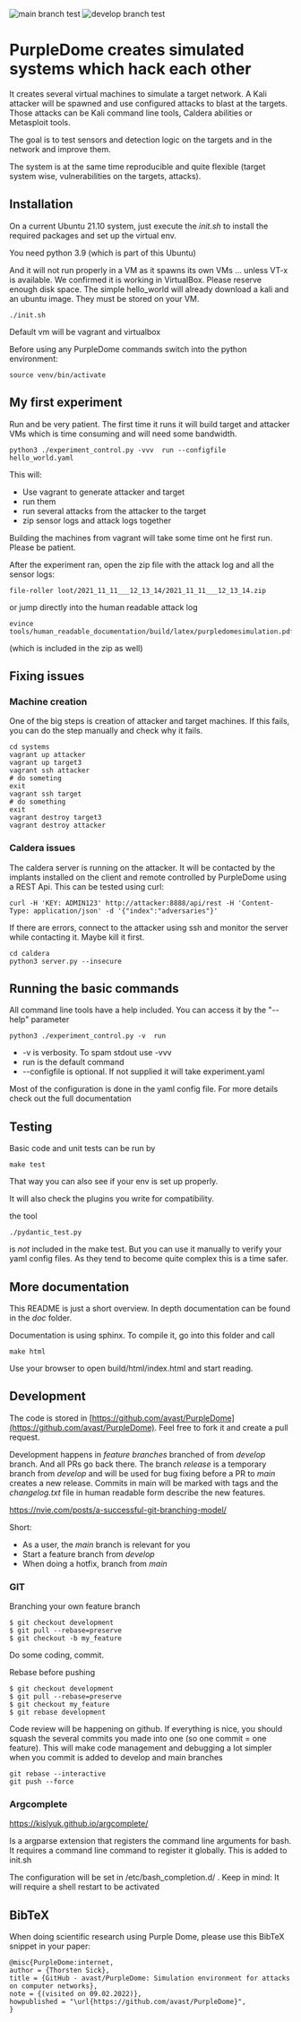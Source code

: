 ![main branch test](https://github.com/avast/PurpleDome/actions/workflows/main_by_makefile.yml/badge.svg?branch=main)
![develop branch test](https://github.com/avast/PurpleDome/actions/workflows/develop_by_makefile.yml/badge.svg?branch=develop)

# PurpleDome creates simulated systems which hack each other 

It creates several virtual machines to simulate a target network. A Kali attacker will be spawned and use configured attacks to blast at the targets. Those attacks can be Kali command line tools, Caldera abilities or Metasploit tools.

The goal is to test sensors and detection logic on the targets and in the network and improve them.

The system is at the same time reproducible and quite flexible (target system wise, vulnerabilities on the targets, attacks).

## Installation

On a current Ubuntu 21.10 system, just execute the *init.sh* to install the required packages and set up the virtual env. 

You need python 3.9 (which is part of this Ubuntu)

And it will not run properly in a VM as it spawns its own VMs ... unless VT-x is available.
We confirmed it is working in VirtualBox. Please reserve enough disk space. The simple hello_world will already download a kali and an ubuntu image. They must be stored on your VM. 

```
./init.sh
```

Default vm will be vagrant and virtualbox

Before using any PurpleDome commands switch into the python environment:

```
source venv/bin/activate
```

## My first experiment

Run and be very patient. The first time it runs it will build target and attacker VMs which is time consuming and will need some bandwidth. 

```
python3 ./experiment_control.py -vvv  run --configfile hello_world.yaml
```

This will:

* Use vagrant to generate attacker and target
* run them
* run several attacks from the attacker to the target
* zip sensor logs and attack logs together

Building the machines from vagrant will take some time ont he first run. Please be patient.

After the experiment ran, open the zip file with the attack log and all the sensor logs:

```
file-roller loot/2021_11_11___12_13_14/2021_11_11___12_13_14.zip
```

or jump directly into the human readable attack log 

```
evince tools/human_readable_documentation/build/latex/purpledomesimulation.pdf
```

(which is included in the zip as well)

## Fixing issues

### Machine creation

One of the big steps is creation of attacker and target machines. If this fails, you can do the step manually and check why it fails.

```
cd systems
vagrant up attacker
vagrant up target3
vagrant ssh attacker
# do someting
exit
vagrant ssh target
# do something
exit
vagrant destroy target3
vagrant destroy attacker
```

### Caldera issues

The caldera server is running on the attacker. It will be contacted by the implants installed on the client and remote controlled by PurpleDome using a REST Api. This can be tested using curl:

```
curl -H 'KEY: ADMIN123' http://attacker:8888/api/rest -H 'Content-Type: application/json' -d '{"index":"adversaries"}'
```

If there are errors, connect to the attacker using ssh and monitor the server while contacting it. Maybe kill it first.

```
cd caldera
python3 server.py --insecure
```

## Running the basic commands

All command line tools have a help included. You can access it by the "--help" parameter

```
python3 ./experiment_control.py -v  run
```

* -v is verbosity. To spam stdout use -vvv
* run is the default command
* --configfile <filename> is optional. If not supplied it will take experiment.yaml

Most of the configuration is done in the yaml config file. For more details check out the full documentation

## Testing

Basic code and unit tests can be run by

```
make test
```

That way you can also see if your env is set up properly.

It will also check the plugins you write for compatibility. 

the tool

```
./pydantic_test.py
```

is *not* included in the make test. But you can use it manually to verify your yaml config files. As they tend to become quite complex this is a time safer.

## More documentation

This README is just a short overview. In depth documentation can be found in the *doc* folder.

Documentation is using sphinx. To compile it, go into this folder and call

```
make html
```

Use your browser to open build/html/index.html and start reading.

## Development

The code is stored in [https://github.com/avast/PurpleDome](https://github.com/avast/PurpleDome). Feel free to fork it and create a pull request. 

Development happens in *feature branches* branched of from *develop* branch. And all PRs go back there.
The branch *release* is a temporary branch from *develop* and will be used for bug fixing before a PR to *main* creates a new release. Commits in main will be marked with tags and the *changelog.txt* file in human readable form describe the new features.

https://nvie.com/posts/a-successful-git-branching-model/

Short:

* As a user, the *main* branch is relevant for you
* Start a feature branch from *develop*
* When doing a hotfix, branch from *main* 

### GIT

Branching your own feature branch

```
$ git checkout development
$ git pull --rebase=preserve
$ git checkout -b my_feature
```

Do some coding, commit.

Rebase before pushing

```
$ git checkout development
$ git pull --rebase=preserve
$ git checkout my_feature
$ git rebase development
```

Code review will be happening on github. If everything is nice, you should squash the several commits you made into one (so one commit = one feature). This will make code management and debugging a lot simpler when you commit is added to develop and main branches

```
git rebase --interactive
git push --force
```

### Argcomplete

https://kislyuk.github.io/argcomplete/

Is a argparse extension that registers the command line arguments for bash. It requires a command line command to register it globally. This is added to init.sh

The configuration will be set in /etc/bash_completion.d/ . Keep in mind: It will require a shell restart to be activated

## BibTeX

When doing scientific research using Purple Dome, please use this BibTeX snippet in your paper:

```
@misc{PurpleDome:internet,
author = {Thorsten Sick},
title = {GitHub - avast/PurpleDome: Simulation environment for attacks on computer networks},
note = {(visited on 09.02.2022)},
howpublished = "\url{https://github.com/avast/PurpleDome}",
}
```
